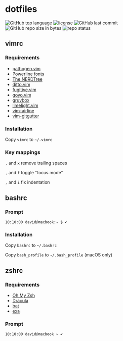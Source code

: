 # dotfiles
![GitHub top language](https://img.shields.io/github/languages/top/schdav/dotfiles.svg)
![license](https://img.shields.io/github/license/schdav/dotfiles.svg)
![GitHub last commit](https://img.shields.io/github/last-commit/schdav/dotfiles.svg)
![GitHub repo size in bytes](https://img.shields.io/github/repo-size/schdav/dotfiles.svg)
![repo status](https://img.shields.io/badge/repo%20status-reuploaded-orange.svg)
## vimrc
### Requirements
* [pathogen.vim](https://github.com/tpope/vim-pathogen)
* [Powerline fonts](https://github.com/powerline/fonts)
* [The NERDTree](https://github.com/scrooloose/nerdtree)
* [ditto.vim](https://github.com/dbmrq/vim-ditto)
* [fugitive.vim](https://github.com/tpope/vim-fugitive)
* [goyo.vim](https://github.com/junegunn/goyo.vim)
* [gruvbox](https://github.com/morhetz/gruvbox)
* [limelight.vim](https://github.com/junegunn/limelight.vim)
* [vim-airline](https://github.com/vim-airline/vim-airline)
* [vim-gitgutter](https://github.com/airblade/vim-gitgutter)
### Installation
Copy `vimrc` to `~/.vimrc`
### Key mappings
`,` and `x` remove trailing spaces

`,` and `f` toggle "focus mode"

`,` and `i` fix indentation
## bashrc
### Prompt
`10:10:00 david@macbook:~ $ ✔ `
### Installation
Copy `bashrc` to `~/.bashrc`

Copy `bash_profile` to `~/.bash_profile` (macOS only)
## zshrc
### Requirements
* [Oh My Zsh](https://github.com/robbyrussell/oh-my-zsh)
* [Dracula](https://github.com/dracula/zsh)
* [bat](https://github.com/sharkdp/bat)
* [exa](https://github.com/ogham/exa)
### Prompt
`10:10:00 david@macbook ~ ✔ `
